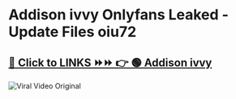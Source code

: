 
 # Addison ivvy Onlyfans Leaked - Update Files oiu72

## <h2><a href="https://clipsfans.com/Addison_ivvy&ref=git">🔗 Click to LINKS ⏩⏩ 👉 🟢 Addison ivvy </a></h2>

<a href="https://clipsfans.com/Addison_ivvy&ref=git" rel="nofollow" data-target="animated-image.originalLink"><img src="https://i.ibb.co.com/xMMVF88/686577567.gif" alt="Viral Video Original" style="max-width: 100%; display: inline-block;" data-target="animated-image.originalImage"></a>

